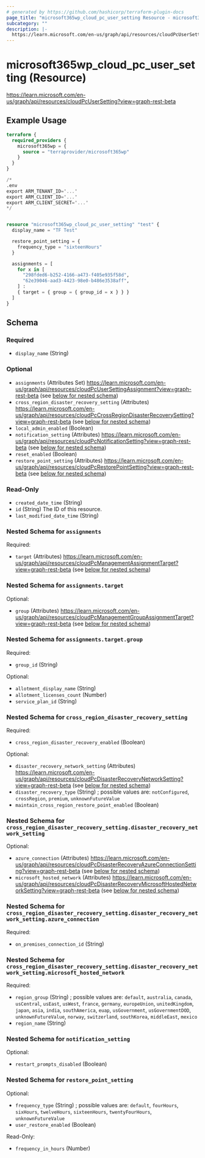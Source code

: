 ```yaml
---
# generated by https://github.com/hashicorp/terraform-plugin-docs
page_title: "microsoft365wp_cloud_pc_user_setting Resource - microsoft365wp"
subcategory: ""
description: |-
  https://learn.microsoft.com/en-us/graph/api/resources/cloudPcUserSetting?view=graph-rest-beta
---
```


# microsoft365wp_cloud_pc_user_setting (Resource)

https://learn.microsoft.com/en-us/graph/api/resources/cloudPcUserSetting?view=graph-rest-beta

## Example Usage

```terraform
terraform {
  required_providers {
    microsoft365wp = {
      source = "terraprovider/microsoft365wp"
    }
  }
}

/*
.env
export ARM_TENANT_ID='...'
export ARM_CLIENT_ID='...'
export ARM_CLIENT_SECRET='...'
*/


resource "microsoft365wp_cloud_pc_user_setting" "test" {
  display_name = "TF Test"

  restore_point_setting = {
    frequency_type = "sixteenHours"
  }

  assignments = [
    for x in [
      "298fded6-b252-4166-a473-f405e935f58d",
      "62e39046-aad3-4423-98e0-b486e3538aff",
    ] :
    { target = { group = { group_id = x } } }
  ]
}
```

<!-- schema generated by tfplugindocs -->
## Schema

### Required

- `display_name` (String)

### Optional

- `assignments` (Attributes Set) https://learn.microsoft.com/en-us/graph/api/resources/cloudPcUserSettingAssignment?view=graph-rest-beta (see [below for nested schema](#nestedatt--assignments))
- `cross_region_disaster_recovery_setting` (Attributes) https://learn.microsoft.com/en-us/graph/api/resources/cloudPcCrossRegionDisasterRecoverySetting?view=graph-rest-beta (see [below for nested schema](#nestedatt--cross_region_disaster_recovery_setting))
- `local_admin_enabled` (Boolean)
- `notification_setting` (Attributes) https://learn.microsoft.com/en-us/graph/api/resources/cloudPcNotificationSetting?view=graph-rest-beta (see [below for nested schema](#nestedatt--notification_setting))
- `reset_enabled` (Boolean)
- `restore_point_setting` (Attributes) https://learn.microsoft.com/en-us/graph/api/resources/cloudPcRestorePointSetting?view=graph-rest-beta (see [below for nested schema](#nestedatt--restore_point_setting))

### Read-Only

- `created_date_time` (String)
- `id` (String) The ID of this resource.
- `last_modified_date_time` (String)

<a id="nestedatt--assignments"></a>
### Nested Schema for `assignments`

Required:

- `target` (Attributes) https://learn.microsoft.com/en-us/graph/api/resources/cloudPcManagementAssignmentTarget?view=graph-rest-beta (see [below for nested schema](#nestedatt--assignments--target))

<a id="nestedatt--assignments--target"></a>
### Nested Schema for `assignments.target`

Optional:

- `group` (Attributes) https://learn.microsoft.com/en-us/graph/api/resources/cloudPcManagementGroupAssignmentTarget?view=graph-rest-beta (see [below for nested schema](#nestedatt--assignments--target--group))

<a id="nestedatt--assignments--target--group"></a>
### Nested Schema for `assignments.target.group`

Required:

- `group_id` (String)

Optional:

- `allotment_display_name` (String)
- `allotment_licenses_count` (Number)
- `service_plan_id` (String)




<a id="nestedatt--cross_region_disaster_recovery_setting"></a>
### Nested Schema for `cross_region_disaster_recovery_setting`

Required:

- `cross_region_disaster_recovery_enabled` (Boolean)

Optional:

- `disaster_recovery_network_setting` (Attributes) https://learn.microsoft.com/en-us/graph/api/resources/cloudPcDisasterRecoveryNetworkSetting?view=graph-rest-beta (see [below for nested schema](#nestedatt--cross_region_disaster_recovery_setting--disaster_recovery_network_setting))
- `disaster_recovery_type` (String) ; possible values are: `notConfigured`, `crossRegion`, `premium`, `unknownFutureValue`
- `maintain_cross_region_restore_point_enabled` (Boolean)

<a id="nestedatt--cross_region_disaster_recovery_setting--disaster_recovery_network_setting"></a>
### Nested Schema for `cross_region_disaster_recovery_setting.disaster_recovery_network_setting`

Optional:

- `azure_connection` (Attributes) https://learn.microsoft.com/en-us/graph/api/resources/cloudPcDisasterRecoveryAzureConnectionSetting?view=graph-rest-beta (see [below for nested schema](#nestedatt--cross_region_disaster_recovery_setting--disaster_recovery_network_setting--azure_connection))
- `microsoft_hosted_network` (Attributes) https://learn.microsoft.com/en-us/graph/api/resources/cloudPcDisasterRecoveryMicrosoftHostedNetworkSetting?view=graph-rest-beta (see [below for nested schema](#nestedatt--cross_region_disaster_recovery_setting--disaster_recovery_network_setting--microsoft_hosted_network))

<a id="nestedatt--cross_region_disaster_recovery_setting--disaster_recovery_network_setting--azure_connection"></a>
### Nested Schema for `cross_region_disaster_recovery_setting.disaster_recovery_network_setting.azure_connection`

Required:

- `on_premises_connection_id` (String)


<a id="nestedatt--cross_region_disaster_recovery_setting--disaster_recovery_network_setting--microsoft_hosted_network"></a>
### Nested Schema for `cross_region_disaster_recovery_setting.disaster_recovery_network_setting.microsoft_hosted_network`

Required:

- `region_group` (String) ; possible values are: `default`, `australia`, `canada`, `usCentral`, `usEast`, `usWest`, `france`, `germany`, `europeUnion`, `unitedKingdom`, `japan`, `asia`, `india`, `southAmerica`, `euap`, `usGovernment`, `usGovernmentDOD`, `unknownFutureValue`, `norway`, `switzerland`, `southKorea`, `middleEast`, `mexico`
- `region_name` (String)




<a id="nestedatt--notification_setting"></a>
### Nested Schema for `notification_setting`

Optional:

- `restart_prompts_disabled` (Boolean)


<a id="nestedatt--restore_point_setting"></a>
### Nested Schema for `restore_point_setting`

Optional:

- `frequency_type` (String) ; possible values are: `default`, `fourHours`, `sixHours`, `twelveHours`, `sixteenHours`, `twentyFourHours`, `unknownFutureValue`
- `user_restore_enabled` (Boolean)

Read-Only:

- `frequency_in_hours` (Number)
